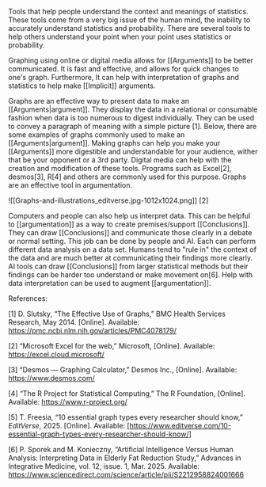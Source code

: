 
Tools that help people understand the context and meanings of statistics. These tools come from a very big issue of the human mind, the inability to accurately understand statistics and probability.  There are several tools to help others understand your point when your point uses statistics or probability. 

Graphing using online or digital media allows for [[Arguments]] to be better communicated. It is fast and effective, and allows for quick changes to one's graph.  Furthermore, It can help with interpretation of graphs and statistics to help make [[Implicit]] arguments. 

Graphs are an effective way to present data to make an [[Arguments|argument]].  They display the data in a relational or consumable fashion when data is too numerous to digest individually.  They can be used to convey a paragraph of meaning with a simple picture [1].  Below, there are some examples of graphs commonly used to make an [[Arguments|argument]]. Making graphs can help you make your [[Arguments]] more digestible and understandable for your audience, wither that be your opponent or a 3rd party. Digital media can help with the creation and modification of these tools. Programs such as Excel[2], desmos[3], R[4] and others are commonly used for this purpose. Graphs are an effective tool in argumentation.

![[Graphs-and-illustrations_editverse.jpg-1012x1024.png]]
[2]

Computers and people can also help us interpret data. This can be helpful to [[argumentation]] as a way to create premises/support [[Conclusions]]. They can draw [[Conclusions]] and communicate those clearly in a debate or normal setting.  This job can be done by people and AI. Each can perform different data analysis on a data set. Humans tend to "rule in" the context of the data and are much better at communicating their findings more clearly. AI tools can draw [[Conclusions]] from larger statistical methods but their findings can be harder too understand or make movement on[6]. Help with data interpretation can be used to augment [[argumentation]]. 


References:

[1] D. Slutsky, “The Effective Use of Graphs,” BMC Health Services Research, May 2014. [Online]. Available: https://pmc.ncbi.nlm.nih.gov/articles/PMC4078179/

[2] “Microsoft Excel for the web,” Microsoft, [Online]. Available: https://excel.cloud.microsoft/

[3] “Desmos — Graphing Calculator,” Desmos Inc., [Online]. Available: https://www.desmos.com/

[4] “The R Project for Statistical Computing,” The R Foundation, [Online]. Available: https://www.r-project.org/

[5] T. Freesia, “10 essential graph types every researcher should know,” _EditVerse_, 2025. [Online]. Available: [https://www.editverse.com/10-essential-graph-types-every-researcher-should-know/]

[6] P. Sporek and M. Konieczny, “Artificial Intelligence Versus Human Analysis: Interpreting Data in Elderly Fat Reduction Study,” Advances in Integrative Medicine, vol. 12, issue. 1, Mar. 2025. Available: https://www.sciencedirect.com/science/article/pii/S2212958824001666
